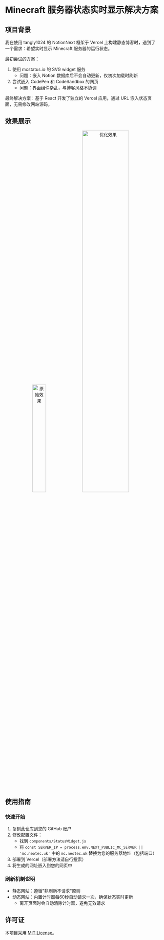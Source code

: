 # Minecraft 服务器状态实时显示解决方案

## 项目背景

我在使用 tangly1024 的 NotionNext 框架于 Vercel 上构建静态博客时，遇到了一个需求：希望实时显示 Minecraft 服务器的运行状态。

最初尝试的方案：
1. 使用 mcstatus.io 的 SVG widget 服务
   - 问题：嵌入 Notion 数据库后不会自动更新，仅初次加载时刷新
2. 尝试嵌入 CodePen 和 CodeSandbox 的网页
   - 问题：界面组件杂乱，与博客风格不协调

最终解决方案：基于 React 开发了独立的 Vercel 应用，通过 URL 嵌入状态页面，无需修改网站源码。

## 效果展示

<center class='img'>
    <img title="原始效果" src="https://github.com/user-attachments/assets/fbbb038c-5e09-4646-bf0f5-ac3669f92f15" width="30%">
    <img title="优化效果" src="https://github.com/user-attachments/assets/a8f92fb0-26f6-47eb-bf43-50dc45aef377" width="55%">
</center>

## 使用指南

### 快速开始
1. 复刻此仓库到您的 GitHub 账户
2. 修改配置文件：
   - 找到 `components/StatusWidget.js`
   - 将 `const SERVER_IP = process.env.NEXT_PUBLIC_MC_SERVER || 'mc.neotec.uk'` 中的 `mc.neotec.uk` 替换为您的服务器地址（包括端口）
3. 部署到 Vercel（部署方法请自行搜索）
4. 将生成的网址嵌入到您的网页中

### 刷新机制说明
- 静态网站：遵循"非刷新不请求"原则
- 动态网站：内置计时器每60秒自动请求一次，确保状态实时更新
  - 离开页面时会自动清除计时器，避免无效请求

## 许可证
本项目采用 [MIT License](https://opensource.org/licenses/MIT)。